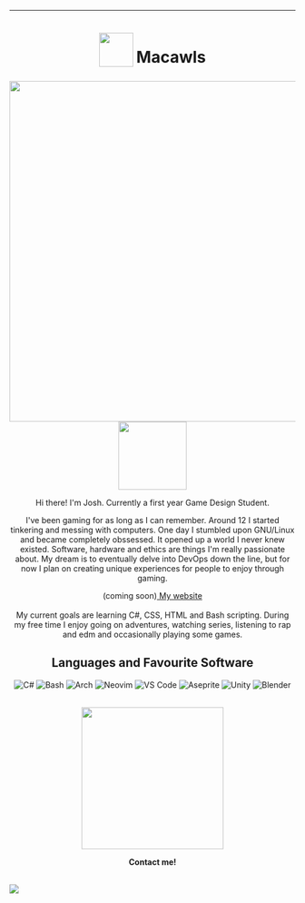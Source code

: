 
<!---
Macawls/Macawls is a ✨ special ✨ repository because its `README.md` (this file) appears on your GitHub profile.
You can click the Preview link to take a look at your changes.
--->
***
<div align="center">
<h1>
  <sub>
    <img src="https://avatars.githubusercontent.com/u/80009513?v=4" height="60">
  </sub>
  Macawls
</h1>
<img src="https://raw.githubusercontent.com/Macawls/Macawls/main/render-compressed.jpg" align="right" width="600px">
<img src='https://i.imgur.com/iEAFD5W.gif' width='120px'>
<br>
<p>
  Hi there! I'm Josh. Currently a first year Game Design Student.
  
I've been gaming for as long as I can remember. Around 12 I started tinkering and messing with computers. One day I stumbled upon GNU/Linux and became completely obssessed. It opened up a world I never knew existed. Software, hardware and ethics are things I'm really passionate about. My dream is to eventually delve into DevOps down the line, but for now I plan on creating unique experiences for people to enjoy through gaming. 
  
  (coming soon)<a href='in development'> My website </a>
<br>
<br>
My current goals are learning C#, CSS, HTML and Bash scripting.
During my free time I enjoy going on adventures, watching series, listening to rap and edm and occasionally playing some games.  
<h2>
  <sub>
  </sub>
  Languages and Favourite Software 
  </h2>
<img alt="C#" src="https://img.shields.io/badge/c%23-%23239120.svg?style=for-the-badge&logo=c-sharp&logoColor=white"/>
<img alt="Bash" src="https://img.shields.io/badge/Bash-%23121011.svg?style=for-the-badge&logo=gnu-bash&logoColor=white"/>
<img alt="Arch" src="https://img.shields.io/badge/Arch%20Linux-1793D1?logo=arch-linux&logoColor=fff&style=for-the-badge"/>
<img alt="Neovim" src="https://img.shields.io/badge/NeoVim-%2357A143.svg?&style=for-the-badge&logo=neovim&logoColor=white"/>
<img alt="VS Code" src="https://img.shields.io/badge/Visual%20Studio%20Code-0078d7.svg?style=for-the-badge&logo=visual-studio-code&logoColor=white"/>
<img alt="Aseprite" src="https://img.shields.io/badge/Aseprite-FFFFFF?style=for-the-badge&logo=Aseprite&logoColor=#7D929E"/>
<img alt="Unity" src="https://img.shields.io/badge/unity-%23000000.svg?style=for-the-badge&logo=unity&logoColor=white"/>
<img alt="Blender" src="https://img.shields.io/badge/blender-%23F5792A.svg?style=for-the-badge&logo=blender&logoColor=white"/><br>
</br>
<p align="center"><img width="250" src="https://i.imgur.com/5gGBMfV.png"></p>
<p align="center"><strong>Contact me!</strong></p>
<br>


<img src="https://img.shields.io/badge/Discord-%237289DA.svg?style=for-the-badge&logo=discord&logoColor=white" align="left">
</div>
